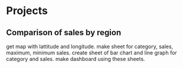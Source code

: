# Projects

## Comparison of sales by region
  get map with lattitude and longitude.
  make sheet for category, sales, maximum, minimum sales.
  create sheet of bar chart and line graph for category and sales.
  make dashboard using these sheets.
